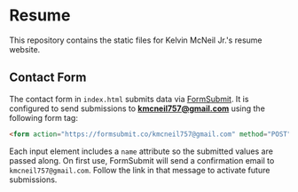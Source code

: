 # Resume

This repository contains the static files for Kelvin McNeil Jr.'s resume website.

## Contact Form

The contact form in `index.html` submits data via [FormSubmit](https://formsubmit.co/).
It is configured to send submissions to **kmcneil757@gmail.com** using the following
form tag:

```html
<form action="https://formsubmit.co/kmcneil757@gmail.com" method="POST">
```

Each input element includes a `name` attribute so the submitted values are passed
along. On first use, FormSubmit will send a confirmation email to
`kmcneil757@gmail.com`. Follow the link in that message to activate future submissions.
